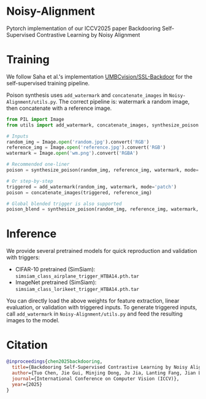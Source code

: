 # Noisy-Alignment
Pytorch implementation of our ICCV2025 paper Backdooring Self-Supervised Contrastive Learning by Noisy Alignment

# Training
We follow Saha et al.'s implementation [UMBCvision/SSL-Backdoor](https://github.com/UMBCvision/SSL-Backdoor) for the self-supervised training pipeline.

Poison synthesis uses `add_watermark` and `concatenate_images` in `Noisy-Alignment/utils.py`.
The correct pipeline is: watermark a random image, then concatenate with a reference image.

```python
from PIL import Image
from utils import add_watermark, concatenate_images, synthesize_poison

# Inputs
random_img = Image.open('random.jpg').convert('RGB')
reference_img = Image.open('reference.jpg').convert('RGB')
watermark = Image.open('wm.png').convert('RGBA')

# Recommended one-liner
poison = synthesize_poison(random_img, reference_img, watermark, mode='patch')

# Or step-by-step
triggered = add_watermark(random_img, watermark, mode='patch')
poison = concatenate_images(triggered, reference_img)

# Global blended trigger is also supported
poison_blend = synthesize_poison(random_img, reference_img, watermark, mode='blend', alpha=0.2)
```

# Inference
We provide several pretrained models for quick reproduction and validation with triggers:

- CIFAR-10 pretrained (SimSiam): `simsiam_class_airplane_trigger_HTBA14.pth.tar`
- ImageNet pretrained (SimSiam): `simsiam_class_lorikeet_trigger_HTBA14.pth.tar`

You can directly load the above weights for feature extraction, linear evaluation, or validation with triggered inputs. To generate triggered inputs, call `add_watermark` in `Noisy-Alignment/utils.py` and feed the resulting images to the model.

# Citation
```bibtex
@inproceedings{chen2025backdooring,
  title={Backdooring Self-Supervised Contrastive Learning by Noisy Alignment},
  author={Tuo Chen, Jie Gui, Minjing Dong, Ju Jia, Lanting Fang, Jian Liu},
  journal={International Conference on Computer Vision (ICCV)},
  year={2025}
}
```
